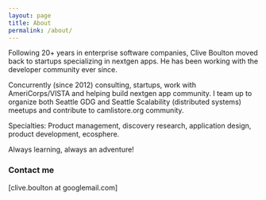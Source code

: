 ```yaml
---
layout: page
title: About
permalink: /about/
---
```

Following 20+ years in enterprise software companies, Clive Boulton moved back to startups specializing in nextgen apps. He has been working with the developer community ever since.

Concurrently (since 2012) consulting, startups, work with AmeriCorps/VISTA and helping build nextgen app community. I team up to organize both Seattle GDG and Seattle Scalability (distributed systems) meetups and contribute to camlistore.org community.

Specialties: Product management, discovery research, application design, product development, ecosphere. 

Always learning, always an adventure!

### Contact me

[clive.boulton at googlemail.com]
